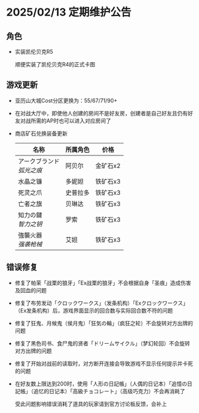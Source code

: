 # 2025/02/13 定期维护公告

## 角色

- 实装凯伦贝克R5

  顺便实装了凯伦贝克R4的正式卡图

## 游戏更新

- 亚历山大城Cost分区更换为：55/67/71/90+

- 在对战大厅中，即使他人创建的房间不是好友房，创建者是自己好友且仍有好友对战所需的AP时也可以进入对应房间了

- 商店矿石兑换装备更新
  
  | 名称                         | 所属角色 | 价格     |
  | ---------------------------- | -------- | -------- |
  | アークブランド<br>*弧光之痕* | 阿贝尔   | 金矿石x2 |
  | 水晶之镰                     | 多妮妲   | 铁矿石x3 |
  | 死灵之爪                     | 史普拉多 | 铁矿石x3 |
  | 亡者之旗                     | 贝琳达   | 铁矿石x3 |
  | 知力の鍵<br>*智力之钥*       | 罗索     | 铁矿石x3 |
  | 強襲火器<br>*强袭枪械*       | 艾妲     | 铁矿石x3 |

## 错误修复

- 修复了帕茉「战栗的狼牙」「Ex战栗的狼牙」不会根据自身「圣痕」造成伤害及回血的问题

- 修复了布劳发动「クロックワークス」（发条机构）「Exクロックワークス」（Ex发条机构）后，游戏界面显示的回合数与实际回合数不符的问题

- 修复了狂鬼、月候鬼（侯月鬼）「狂気の輪」（疯狂之轮）不会旋转对方出牌的问题

- 修复了黑色司书、食尸鬼的贤者「ドリームサイクル」（梦幻轮回）不会旋转对方出牌的问题

- 修复了开始对战前的读取时，对方断开连接会导致游戏不显示任何提示并卡死的问题

- 在好友数上限达到200时，使用「人形の日記帳」（人偶的日记本）「追憶の日記帳」（追忆的日记本）「高級チョコレート」（高级巧克力）不会再消耗了

  受此问题影响错误消耗了道具的玩家请到官方讨论板反馈，会补上
